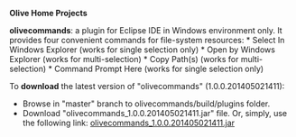 **Olive Home Projects**

**olivecommands**: a plugin for Eclipse IDE in Windows environment only. It provides four convenient commands for file-system resources:
    * Select In Windows Explorer (works for single selection only)
    * Open by Windows Explorer (works for multi-selection)
    * Copy Path(s) (works for multi-selection)
    * Command Prompt Here (works for single selection only)

To **download** the latest version of "olivecommands" (1.0.0.201405021411):
  * Browse in "master" branch to olivecommands/build/plugins folder.
  * Download "olivecommands\_1.0.0.201405021411.jar" file.
Or, simply, use the following link: [olivecommands\_1.0.0.201405021411.jar](https://github.com/ashawki/olive-home/blob/master/olivecommands/build/plugins/olivecommands_1.0.0.201405021411.jar)

